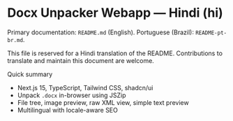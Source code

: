 # Docx Unpacker Webapp — Hindi (hi)

Primary documentation: `README.md` (English). Portuguese (Brazil): `README-pt-br.md`.

This file is reserved for a Hindi translation of the README. Contributions to translate and maintain this document are welcome.

Quick summary
- Next.js 15, TypeScript, Tailwind CSS, shadcn/ui
- Unpack `.docx` in-browser using JSZip
- File tree, image preview, raw XML view, simple text preview
- Multilingual with locale-aware SEO